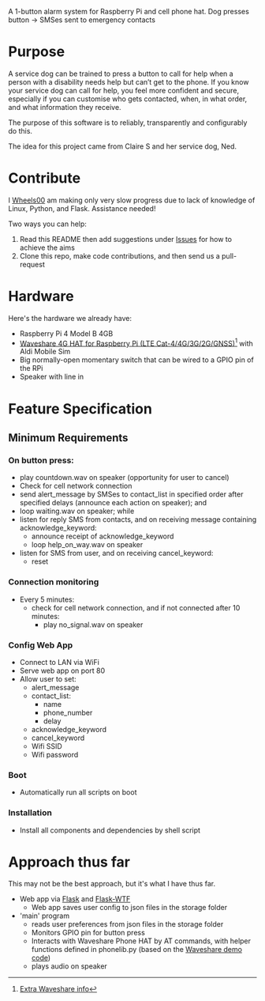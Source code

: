 
A 1-button alarm system for Raspberry Pi and cell phone hat. Dog presses button -> SMSes sent to emergency contacts

# Purpose

A service dog can be trained to press a button to call for help when a person with a disability needs help but can’t get to the phone. If you know your service dog can call for help, you feel more confident and secure, especially if you can customise who gets contacted, when, in what order, and what information they receive.

The purpose of this software is to reliably, transparently and configurably do this.

The idea for this project came from Claire S and her service dog, Ned.

# Contribute

I [Wheels00](https://github.com/Wheels00) am making only very slow progress due to lack of knowledge of Linux, Python, and Flask. Assistance needed! 

Two ways you can help:
1. Read this README then add suggestions under [Issues](https://github.com/Wheels00/dog-phone/issues) for how to achieve the aims 
2. Clone this repo, make code contributions, and then send us a pull-request

# Hardware

Here's the hardware we already have:

- Raspberry Pi 4 Model B 4GB
- [Waveshare 4G HAT for Raspberry Pi (LTE Cat-4/4G/3G/2G/GNSS)](https://core-electronics.com.au/waveshare-4g-hat-for-raspberry-pi-lte-cat-4-4g-3g-2g-gnss.html)[^1] with Aldi Mobile Sim
- Big normally-open momentary switch that can be wired to a GPIO pin of the RPi
- Speaker with line in

[^1]: [Extra Waveshare info](https://www.waveshare.com/wiki/SIM7600E-H_4G_HAT)

# Feature Specification

## Minimum Requirements


### On button press:
- play countdown.wav on speaker (opportunity for user to cancel)
- Check for cell network connection
- send alert_message by SMSes to contact_list in specified order after specified delays (announce each action on speaker); and
- loop waiting.wav on speaker; while
- listen for reply SMS from contacts, and on receiving message containing acknowledge_keyword:
  - announce receipt of acknowledge_keyword
  - loop help_on_way.wav on speaker
- listen for SMS from user, and on receiving cancel_keyword:
  - reset

### Connection monitoring
- Every 5 minutes:
  - check for cell network connection, and if not connected after 10 minutes:
    - play no_signal.wav on speaker

### Config Web App
- Connect to LAN via WiFi
- Serve web app on port 80
- Allow user to set:
  - alert_message
  - contact_list:
    - name
    - phone_number
    - delay
  -  acknowledge_keyword
  -  cancel_keyword
  - Wifi SSID
  - Wifi password

### Boot
- Automatically run all scripts on boot

### Installation
- Install all components and dependencies by shell script

# Approach thus far
This may not be the best approach, but it's what I have thus far.

- Web app via [Flask](https://flask.palletsprojects.com/en/2.2.x/) and [Flask-WTF](https://flask-wtf.readthedocs.io/en/1.0.x/)
  - Web app saves user config to json files in the storage folder
- 'main' program 
  - reads user preferences from json files in the storage folder
  - Monitors GPIO pin for button press
  - Interacts with Waveshare Phone HAT by AT commands, with helper functions defined in phonelib.py (based on the [Waveshare demo code](https://www.waveshare.com/w/upload/2/29/SIM7600X-4G-HAT-Demo.7z))
  - plays audio on speaker


